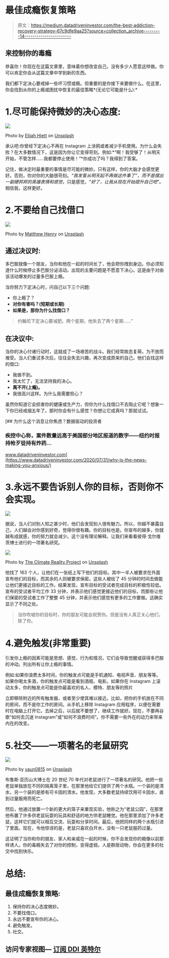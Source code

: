 # 最佳成瘾恢复策略

> 原文：<https://medium.datadriveninvestor.com/the-best-addiction-recovery-strategy-67c9dfe9aa25?source=collection_archive---------14----------------------->

## 来控制你的毒瘾

恭喜你！你现在在这篇文章里，意味着你想改变自己。没有多少人愿意这样做。你可以肯定你会从这篇文章中学到新的东西。

我们都下定决心要戒掉一些坏习惯或瘾。但重要的是你接下来要做什么。在这里，你会找到从你的上瘾或困扰中恢复的最佳策略*(无论它可能是什么):*

# 1.尽可能保持微妙的决心态度:

![](img/6a439c30a11d9cb4021d9c9f4ac85bc3.png)

Photo by [Elijah Hiett](https://unsplash.com/@elijahdhiett?utm_source=medium&utm_medium=referral) on [Unsplash](https://unsplash.com?utm_source=medium&utm_medium=referral)

承认吧:你曾经下定决心不再在 Instagram 上涂鸦或者减少手机使用。为什么会失败？在大多数情况下，这是因为你让它变得苛刻。例如:*“啊！我受够了！从明天开始，不管怎样……我都要停止使用！”*你成功了吗？我得到了答案。

记住，做决定时最重要的事情是尽可能的微妙。只有这样，你的大脑才会感觉更好。否则，你对你的大脑很苛刻。*“我发誓从明天起不再做这件事了”，而不是摆出一副硬邦邦的英雄表情和感觉*，只是感觉，*“好了，让我从现在开始提升自己吧”*。相信我，这样更好。

# 2.不要给自己找借口

![](img/e3a5ef928a37a763b731565325321bbd.png)

Photo by [Matthew Henry](https://unsplash.com/@matthewhenry?utm_source=medium&utm_medium=referral) on [Unsplash](https://unsplash.com?utm_source=medium&utm_medium=referral)

## 通过决议时:

多巴胺就像一个朋友，当你和他在一起的时间长了，他会把你拽到身边。你必须知道什么时候停止多巴胺分泌活动。出现的主要问题是不愿意下决心。这是由于对由该活动爆发的过量多巴胺上瘾。

当你努力下定决心时，问自己以下三个问题:

*   你上瘾了？
*   **对你有害吗？(短期或长期)**
*   **如果是，那你为什么找借口？**

> 约翰尼下定决心要减肥。两个星期，他失去了两个星期……”

## 在决议中:

当你的决心付诸行动时，这就成了一场艰苦的战斗。我们经常故态复萌，为不放而难受。当人们重试多次后，往往会失去兴趣，再次变成原来的自己。他们会找这样的借口:

*   我做不到。
*   我太忙了，无法坚持我的决心。
*   **离不开(上瘾)。**
*   我很高兴这样。为什么我需要担心？

虽然你知道它会损害你的健康或生产力，但你为什么找借口不去阻止它呢？想象一下你已经戒烟五年了。那时你会有什么感觉？你想让它成真吗？那就试试。

[](https://www.datadriveninvestor.com/2020/07/31/why-is-the-news-making-you-anxious/) [## 为什么这个消息让你焦虑？数据驱动的投资者

### 疾控中心称，案件数量远高于美国部分地区报道的数字——纽约时报持枪歹徒持有炸药…

www.datadriveninvestor.com](https://www.datadriveninvestor.com/2020/07/31/why-is-the-news-making-you-anxious/) 

# 3.永远不要告诉别人你的目标，否则你不会实现。

![](img/afc473c61725b98cd2450e3f0facfa4d.png)

据说，当人们对别人知之甚少时，他们会发现别人很有魅力。所以，你越不暴露自己，人们越会对你感到好奇，觉得你很有趣。你的目标也是。你宣布的越多，你就越有成就感，你的努力就会减少。这个没有理论解释。让我们来看看彼得·戈尔维茨博士进行的一项著名研究。

![](img/b35ba1e8c3cbbcc69dcb9bb5c6d052c2.png)

Photo by [The Climate Reality Project](https://unsplash.com/@climatereality?utm_source=medium&utm_medium=referral) on [Unsplash](https://unsplash.com?utm_source=medium&utm_medium=referral)

他找了 163 个人，让他们在一张纸上写下他们的目标。其中一半人被要求在外面宣布他们的目标，而其余的人则被要求保密。这些人被给了 45 分钟的时间去做能让他们更接近目标的工作。结果发现，宣布目标的受试者完成目标的积极性较低。宣布的受试者平均工作 33 分钟，并表示他们感觉更接近他们的目标，而那些让他们保密的受试者工作了整整 45 分钟，并表示他们感觉有更多的工作要做。这确实显示了不同之处。

> 当你吹嘘你的目标时，你的朋友可能会祝贺你。但是没有人真正关心他们，除了你。

# 4.避免触发(非常重要)

引发你上瘾的因素可能是思想、感觉、行为和情况，它们会导致觉醒或获得多巴胺的冲动。列出所有让你上瘾的事情。

例如:如果你浪费太多时间，你的触发点可能是手机通知、电视声音、朋友等等。如果你喝太多酒，你的触发点可能是看到酒瓶、电影。如果你在 Instagram 上滚动太多，你的触发点可能是你最喜欢的名人、模特、朋友等的照片

立即移除附近的所有触发器，或者至少使其难以接近。比如，把你的手机放在不同的房间，而不是你工作的房间。从手机上移除 Instagram 应用程序，以便在需要时在电脑上打开它。去掉之后，以后就不要想了，继续工作就好。现在，不要再谷歌“如何去沉迷 Instagram”或“如何不浪费时间”。你不需要一些外在的动力来带来内在的改变。

# 5.社交——一项著名的老鼠研究

![](img/9b422a61fae8818e7443f1b2fcb4655d.png)

Photo by [vaun0815](https://unsplash.com/@vaun0815?utm_source=medium&utm_medium=referral) on [Unsplash](https://unsplash.com?utm_source=medium&utm_medium=referral)

布鲁斯·亚历山大博士在 20 世纪 70 年代对老鼠进行了一项著名的研究。他把一些老鼠单独放在不同的隔离笼子里，在那里他给它们提供了两个水瓶。一个装的是清水，另一个装的是掺有可卡因的清水。他发现，大多数老鼠持续饮用可卡因水，直到过量服用而死亡。

然后，他通过放置一个新的更大的笼子来重现实验，他称之为“老鼠公园”，在那里他布置了许多供老鼠玩耍的玩具和舒适的地方供老鼠睡觉。他在那里添加了许多老鼠，这样它们就可以相互交流、玩耍和分享时间。最后，他把同样的两个水瓶引进了里面。现在，令他惊讶的是，老鼠只喜欢白开水，没有一只老鼠服药过量。

这证明了当你和你的朋友、家人和亲戚在一起的时候，你不会发现你的瘾像以前那样诱人。你的毒瘾失去了对你的控制，变得虚弱。人是群居动物，你会在更多的社交中找到快乐。

# 总结:

## 最佳成瘾恢复策略:

1.  保持你的决心态度微妙。
2.  不要找借口。
3.  永远不要宣布你的决心。
4.  避免触发。
5.  社交。

## 访问专家视图— [订阅 DDI 英特尔](https://datadriveninvestor.com/ddi-intel)
